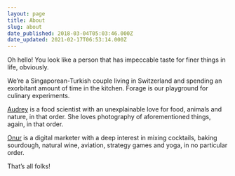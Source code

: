 ```yaml
---
layout: page
title: About
slug: about
date_published: 2018-03-04T05:03:46.000Z
date_updated: 2021-02-17T06:53:14.000Z
---
```


Oh hello! You look like a person that has impeccable taste for finer things in life, obviously.

We’re a Singaporean-Turkish couple living in Switzerland and spending an exorbitant amount of time in the kitchen. Forage is our playground for culinary experiments.

[Audrey](https://www.instagram.com/audrey.chong/) is a food scientist with an unexplainable love for food, animals and nature, in that order. She loves photography of aforementioned things, again, in that order.

[Onur](https://www.instagram.com/onurozersg/) is a digital marketer with a deep interest in mixing cocktails, baking sourdough, natural wine, aviation, strategy games and yoga, in no particular order.

That’s all folks!
